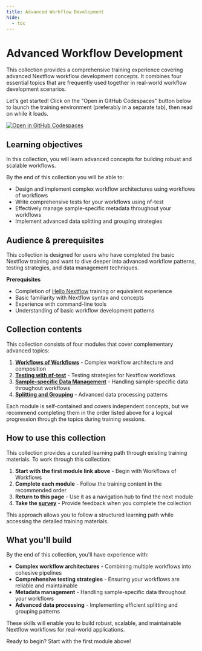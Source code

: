 ```yaml
---
title: Advanced Workflow Development
hide:
  - toc
---
```


# Advanced Workflow Development

This collection provides a comprehensive training experience covering advanced Nextflow workflow development concepts. It combines four essential topics that are frequently used together in real-world workflow development scenarios.

Let's get started! Click on the "Open in GitHub Codespaces" button below to launch the training environment (preferably in a separate tab), then read on while it loads.

[![Open in GitHub Codespaces](https://github.com/codespaces/badge.svg)](https://codespaces.new/nextflow-io/training?quickstart=1&ref=master)

## Learning objectives

In this collection, you will learn advanced concepts for building robust and scalable workflows.

By the end of this collection you will be able to:

- Design and implement complex workflow architectures using workflows of workflows
- Write comprehensive tests for your workflows using nf-test
- Effectively manage sample-specific metadata throughout your workflows
- Implement advanced data splitting and grouping strategies

## Audience & prerequisites

This collection is designed for users who have completed the basic Nextflow training and want to dive deeper into advanced workflow patterns, testing strategies, and data management techniques.

**Prerequisites**

- Completion of [Hello Nextflow](../../../hello_nextflow/) training or equivalent experience
- Basic familiarity with Nextflow syntax and concepts
- Experience with command-line tools
- Understanding of basic workflow development patterns

## Collection contents

This collection consists of four modules that cover complementary advanced topics:

1. **[Workflows of Workflows](../../../side_quests/workflows_of_workflows.md)** - Complex workflow architecture and composition
2. **[Testing with nf-test](../../../side_quests/nf-test.md)** - Testing strategies for Nextflow workflows
3. **[Sample-specific Data Management](../../../side_quests/metadata.md)** - Handling sample-specific data throughout workflows
4. **[Splitting and Grouping](../../../side_quests/splitting_and_grouping.md)** - Advanced data processing patterns

Each module is self-contained and covers independent concepts, but we recommend completing them in the order listed above for a logical progression through the topics during training sessions.

## How to use this collection

This collection provides a curated learning path through existing training materials. To work through this collection:

1. **Start with the first module link above** - Begin with Workflows of Workflows
2. **Complete each module** - Follow the training content in the recommended order
3. **Return to this page** - Use it as a navigation hub to find the next module
4. **Take the [survey](./survey.md)** - Provide feedback when you complete the collection

This approach allows you to follow a structured learning path while accessing the detailed training materials.

## What you'll build

By the end of this collection, you'll have experience with:

- **Complex workflow architectures** - Combining multiple workflows into cohesive pipelines
- **Comprehensive testing strategies** - Ensuring your workflows are reliable and maintainable
- **Metadata management** - Handling sample-specific data throughout your workflows
- **Advanced data processing** - Implementing efficient splitting and grouping patterns

These skills will enable you to build robust, scalable, and maintainable Nextflow workflows for real-world applications.

Ready to begin? Start with the first module above!
